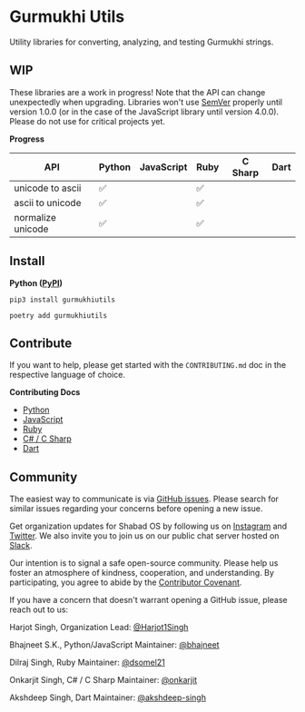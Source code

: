 # Gurmukhi Utils

Utility libraries for converting, analyzing, and testing Gurmukhi strings.

## WIP

These libraries are a work in progress! Note that the API can change unexpectedly when upgrading. Libraries won't use [SemVer](https://semver.org/) properly until version 1.0.0 (or in the case of the JavaScript library until version 4.0.0). Please do not use for critical projects yet.

**Progress**

| API               | Python             | JavaScript | Ruby               | C Sharp | Dart |
| ----------------- | ------------------ | ---------- | ------------------ | ------- | ---- |
| unicode to ascii  | :white_check_mark: |            | :white_check_mark: |         |      |
| ascii to unicode  | :white_check_mark: |            | :white_check_mark: |         |      |
| normalize unicode | :white_check_mark: |            | :white_check_mark: |         |      |

## Install

**Python ([PyPI](https://pypi.org/project/gurmukhiutils/))**

```shell
pip3 install gurmukhiutils
```

```shell
poetry add gurmukhiutils
```

## Contribute

If you want to help, please get started with the `CONTRIBUTING.md` doc in the respective language of choice.

**Contributing Docs**

- [Python](/python/CONTRIBUTING.md)
- [JavaScript](/javascript/CONTRIBUTING.md)
- [Ruby](/ruby/CONTRIBUTING.md)
- [C# / C Sharp](/csharp/CONTRIBUTING.md)
- [Dart](/dart/CONTRIBUTING.md)

## Community

The easiest way to communicate is via [GitHub issues](https://github.com/shabados/gurmukhi-utils/issues). Please search for similar issues regarding your concerns before opening a new issue.

Get organization updates for Shabad OS by following us on [Instagram](https://www.instagram.com/shabad_os/) and [Twitter](https://twitter.com/shabad_os/). We also invite you to join us on our public chat server hosted on [Slack](https://chat.shabados.com/).

Our intention is to signal a safe open-source community. Please help us foster an atmosphere of kindness, cooperation, and understanding. By participating, you agree to abide by the [Contributor Covenant](https://www.contributor-covenant.org/version/2/0/code_of_conduct/).

If you have a concern that doesn't warrant opening a GitHub issue, please reach out to us:

Harjot Singh, Organization Lead: [@Harjot1Singh](https://github.com/Harjot1Singh)

Bhajneet S.K., Python/JavaScript Maintainer: [@bhajneet](https://github.com/bhajneet/)

Dilraj Singh, Ruby Maintainer: [@dsomel21](https://github.com/dsomel21)

Onkarjit Singh, C# / C Sharp Maintainer: [@onkarjit](https://github.com/onkarjit)

Akshdeep Singh, Dart Maintainer: [@akshdeep-singh](https://github.com/akshdeep-singh)
